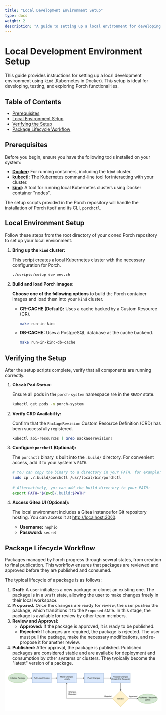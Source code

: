 ```yaml
---
title: "Local Development Environment Setup"
type: docs
weight: 2
description: "A guide to setting up a local environment for developing and testing with Porch."
---
```


# Local Development Environment Setup

This guide provides instructions for setting up a local development environment using `kind` (Kubernetes in Docker). This setup is ideal for developing, testing, and exploring Porch functionalities.

<!-- toc -->
## Table of Contents

- [Prerequisites](#prerequisites)
- [Local Environment Setup](#local-environment-setup)
- [Verifying the Setup](#verifying-the-setup)
- [Package Lifecycle Workflow](#package-lifecycle-workflow)
<!-- /toc -->

## Prerequisites

Before you begin, ensure you have the following tools installed on your system:

*   **[Docker](httpss://docs.docker.com/get-docker/):** For running containers, including the `kind` cluster.
*   **[kubectl](https://kubernetes.io/docs/tasks/tools/install-kubectl/):** The Kubernetes command-line tool for interacting with your cluster.
*   **[kind](https://kind.sigs.k8s.io/docs/user/quick-start/#installation):** A tool for running local Kubernetes clusters using Docker container "nodes".

The setup scripts provided in the Porch repository will handle the installation of Porch itself and its CLI, `porchctl`.

## Local Environment Setup

Follow these steps from the root directory of your cloned Porch repository to set up your local environment.

1.  **Bring up the `kind` cluster:**

    This script creates a local Kubernetes cluster with the necessary configuration for Porch.

    ```bash
    ./scripts/setup-dev-env.sh
    ```

2.  **Build and load Porch images:**

    **Choose one of the following options** to build the Porch container images and load them into your `kind` cluster.

    *   **CR-CACHE (Default):** Uses a cache backed by a Custom Resource (CR).
        ```bash
        make run-in-kind
        ```

    *   **DB-CACHE:** Uses a PostgreSQL database as the cache backend.
        ```bash
        make run-in-kind-db-cache
        ```

## Verifying the Setup

After the setup scripts complete, verify that all components are running correctly.

1.  **Check Pod Status:**

    Ensure all pods in the `porch-system` namespace are in the `READY` state.

    ```bash
    kubectl get pods -n porch-system
    ```

2.  **Verify CRD Availability:**

    Confirm that the `PackageRevision` Custom Resource Definition (CRD) has been successfully registered.

    ```bash
    kubectl api-resources | grep packagerevisions
    ```

3.  **Configure `porchctl` (Optional):**

    The `porchctl` binary is built into the `.build/` directory. For convenient access, add it to your system's `PATH`.

    ```bash
    # You can copy the binary to a directory in your PATH, for example:
    sudo cp ./.build/porchctl /usr/local/bin/porchctl

    # Alternatively, you can add the build directory to your PATH:
    export PATH="$(pwd)/.build:$PATH"
    ```

4.  **Access Gitea UI (Optional):**

    The local environment includes a Gitea instance for Git repository hosting. You can access it at [http://localhost:3000](http://localhost:3000).

    *   **Username:** `nephio`
    *   **Password:** `secret`

## Package Lifecycle Workflow

Packages managed by Porch progress through several states, from creation to final publication. This workflow ensures that packages are reviewed and approved before they are published and consumed.

The typical lifecycle of a package is as follows:

1.  **Draft:** A user initializes a new package or clones an existing one. The package is in a `Draft` state, allowing the user to make changes freely in their local workspace.
2.  **Proposed:** Once the changes are ready for review, the user pushes the package, which transitions it to the `Proposed` state. In this stage, the package is available for review by other team members.
3.  **Review and Approval:**
    *   **Approved:** If the package is approved, it is ready to be published.
    *   **Rejected:** If changes are required, the package is rejected. The user must pull the package, make the necessary modifications, and re-propose it for another review.
4.  **Published:** After approval, the package is published. Published packages are considered stable and are available for deployment and consumption by other systems or clusters. They typically become the "latest" version of a package.

![Flowchart](../static/flowchart.drawio.svg)


